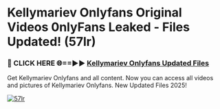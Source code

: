 # Kellymariev Onlyfans Original Videos 0nlyFans Leaked - Files Updated! (57lr)

<h3>🔴 CLICK HERE 🌐==►► <a href="https://tinyurl.com/2jnfzry5" rel="nofollow">Kellymariev Onlyfans Updated Files</a></h3>

Get Kellymariev Onlyfans and all content. Now you can access all videos and pictures of Kellymariev Onlyfans. New Updated Files 2025!

[![57lr](https://i.imgur.com/GyGTBgg.gif)](https://tinyurl.com/2jnfzry5)
